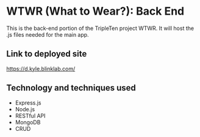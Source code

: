 # WTWR (What to Wear?): Back End

This is the back-end portion of the TripleTen project WTWR. It will host the .js files needed for the main app.

## Link to deployed site

https://d.kyle.blinklab.com/

## Technology and techniques used

- Express.js
- Node.js
- RESTful API
- MongoDB
- CRUD
